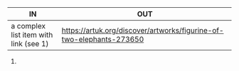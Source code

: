 | IN                                    | OUT                                                                  |
| ------------------------------------- | -------------------------------------------------------------------- |
| a complex list item with link (see 1) | https://artuk.org/discover/artworks/figurine-of-two-elephants-273650 |

1.

<li class="item artwork  icons  visible" style="position: absolute; left: 3.94089%; top: 586515px;">
<a id="figurine-of-two-elephants-273650" class="" href="https://artuk.org/discover/artworks/figurine-of-two-elephants-273650/search/work_type:sculpturestatue-1888609/page/105" title="View artwork"></a>
<div class="wrap">
<div class="img-wrap">
<img src="https://artuk.org/skins/artuk/img/placeholder-artwork-listing.png">

    						<div class="actions  ">


    							<div class="action-toggle">
    								<a class="toggle fav ajax-action no-user  " data-add-fav="" data-action="fav-artwork" href="https://artuk.org/favourite/figurine-of-two-elephants-273650" data-toggle="tooltip-hover" data-placement="top" title="" data-original-title="Sign in to favourite" data-title-add="Add to favourites" data-title-remove="Remove from favourites"></a>
    							</div>

    							<!-- skins/artuk/object/v_toolbar_curation-->
    							<div class="album action-toggle toolbar_icon no-user" data-action-dropdown="">
    								<div class="toggle album toolbar_icon" data-toggle="tooltip-hover" data-placement="top" title="Sign in to curate" data-original-title="Sign in to curate">
    								</div>
    							</div>
    							<!-- skins/artuk/object/v_toolbar_curation-->

    						</div>
    					</div>
    					<!--  -->
    				</div>

    				<div class="info">
    					<div class="icons">
    					</div>
    					<span class="title">
    						Figurine of Two Elephants </span>
    					<span class="artist">
    						unknown artist </span>
    				</div>
    				<div class="more-info">
    					<span class="title">
    						Figurine of Two Elephants </span>
    					<span class="artist">
    						University of Birmingham </span>
    				</div>
    			</li>   |     |

| IN               | OUT  |
| ---------------- | ---- |
| ['gina']         | gina |
| ['gina','harry'] | gina<br> harry
 |
|         |
|                  |      |
|                  |      |



gina
harry 